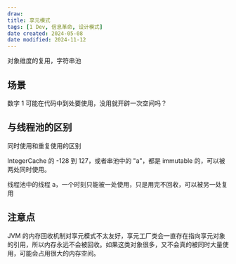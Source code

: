```yaml
---
draw:
title: 享元模式
tags: [1 Dev, 信息革命, 设计模式]
date created: 2024-05-08
date modified: 2024-11-12
---
```


对象维度的复用，字符串池

<!-- more -->

## 场景

数字 1 可能在代码中到处要使用，没用就开辟一次空间吗？

## 与线程池的区别

同时使用和重复使用的区别

IntegerCache 的 -128 到 127，或者串池中的 "a"，都是 immutable 的，可以被两处同时使用。

线程池中的线程 a，一个时刻只能被一处使用，只是用完不回收，可以被另一处复用

## 注意点

JVM 的内存回收机制对享元模式不太友好，享元工厂类会一直存在指向享元对象的引用，所以内存永远不会被回收。如果这类对象很多，又不会真的被同时大量使用，可能会占用很大的内存空间。
